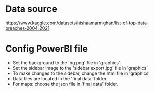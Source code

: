 # Data source

https://www.kaggle.com/datasets/hishaamarmghan/list-of-top-data-breaches-2004-2021

# Config PowerBI file
- Set the background to the 'bg.png' file in 'graphics'
- Set the sidebar image to the 'sidebar export.jpg' file in 'graphics'
- To make changes to the sidebar, change the html file in 'graphics'
- Data files are located in the 'final data' folder.
- For maps: choose the json file in 'final data' folder.